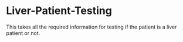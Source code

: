 # Liver-Patient-Testing
This takes all the required information for testing if the patient is a liver patient or not. 
